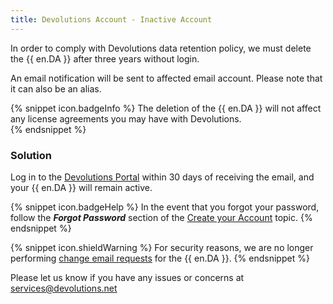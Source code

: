 ```yaml
---
title: Devolutions Account - Inactive Account
---
```

In order to comply with Devolutions data retention policy, we must delete the {{ en.DA }} after three years without login.  

An email notification will be sent to affected email account. Please note that it can also be an alias.  

{% snippet icon.badgeInfo %}
The deletion of the {{ en.DA }} will not affect any license agreements you may have with Devolutions.  
{% endsnippet %} 

### Solution

Log in  to the [Devolutions Portal](https://portal.devolutions.com/) within 30 days of receiving the email, and your {{ en.DA }} will remain active.  

{% snippet icon.badgeHelp %}
In the event that you forgot your password, follow the ***Forgot Password*** section of the [Create your Account](/cloud/devolutions-account/create-devolutions-account/#password) topic.
{% endsnippet %} 

{% snippet icon.shieldWarning %}
For security reasons, we are no longer performing [change email requests](/cloud/devolutions-account/change-account-email/) for the {{ en.DA }}.
{% endsnippet %} 

Please let us know if you have any issues or concerns at [services@devolutions.net](mailto:service@devolutions.net)